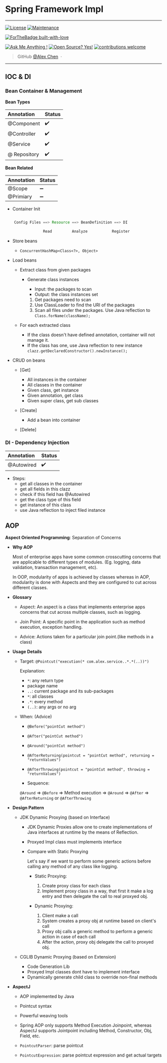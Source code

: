 # Spring Framework Impl
---
[![License](https://img.shields.io/badge/License-Apache%202.0-blue.svg)](https://opensource.org/licenses/Apache-2.0)
[![Maintenance](https://img.shields.io/badge/Maintained%3F-yes-green.svg)](https://GitHub.com/Naereen/StrapDown.js/graphs/commit-activity)

[![ForTheBadge built-with-love](http://ForTheBadge.com/images/badges/built-with-love.svg)](https://GitHub.com/Naereen/)


[![Ask Me Anything !](https://img.shields.io/badge/Ask%20me-anything-1abc9c.svg)](https://GitHub.com/Naereen/ama)
[![Open Source? Yes!](https://badgen.net/badge/Open%20Source%20%3F/Yes%21/blue?icon=github)](https://github.com/Naereen/badges/)
[![contributions welcome](https://img.shields.io/badge/contributions-welcome-brightgreen.svg?style=flat)](https://github.com/dwyl/esta/issues)


> GitHub [@Alex Chen](https://github.com/chen-star) &nbsp;&middot;&nbsp;

---



## IOC & DI

### Bean Container & Management

**Bean Types**

|  Annotation 	| 		Status 			| 
:------------ 	| :--------------		| 
| @Component  	| :heavy_check_mark: 	|
| @Controller 	| :heavy_check_mark: 	|
| @Service    	| :heavy_check_mark: 	|
| @ Repository	| :heavy_check_mark: 	|

**Bean Related**

|  Annotation 	| 		Status 			| 
:------------ 	| :--------------		| 
| @Scope  		| :heavy_minus_sign:	|
| @Primiary		| :heavy_minus_sign:	|

* Container Init

~~~java

	Config Files ==> Resource ==> BeanDefinition ==> DI
	
				 Read	      Analyze		    Register
~~~
					

* Store beans
	- `ConcurrentHashMap<Class<?>, Object>`


* Load beans

	- Extract class from given packages
		- Generate class instances
			* Input: the packages to scan
			* Output: the class instances set

			1. Get packages need to scan 
			2. Use ClassLoader to find the URI of the packages
			3. Scan all files under the packages. Use Java reflection to `Class.forName(className);`

			
	- For each extracted class
		- If the class doesn't have defined annotation, container will not manage it.
		- If the class has one, use Java reflection to new instance `clazz.getDeclaredConstructor().newInstance();`

		
* CRUD on beans
	- [Get] 
		- All instances in the container
		- All classes in the container
		- Given class, get instance
		- Given annotation, get class
		- Given super class, get sub classes

	- [Create]
		- Add a bean into container
	
	- [Delete]


### DI - Dependency Injection


|  Annotation 	| 		Status 			| 
:------------ 	| :--------------		| 
| @Autowired  	| :heavy_check_mark: 	|

* Steps: 
	- get all classes in the container
  	- get all fields in this clazz
  	- check if this field has @Autowired
	- get the class type of this field
  	- get instance of this class
 	- use Java reflection to inject filed instance

 	
 	
## AOP

**Aspect Oriented Programming**: Separation of Concerns

* **Why AOP**
	
	Most of enterprise apps have some common crosscutting concerns that are applicable to different types of modules. (Eg. logging, data validation, transaction management, etc).
	
	In OOP, modularity of apps is achieved by classes whereas in AOP, modularity is done with Aspects and they are configured to cut across different classes.
	
	
* **Glossary**
	- Aspect: An aspect is a class that implements enterprise apps concerns that cut across multiple classes, such as logging.
	
	- Join Point: A specific point in the application such as method execution, exception handling.
	
	- Advice: Actions taken for a particular join point.(like methods in a class)

* **Usage Details**
	
	* Target: `@Pointcut("execution(* com.alex.service..*.*(..))")`
	
		Explanation:
		
		* `*`: any return type
		* package name
		* `..`: current package and its sub-packages
		* `*`: all classes
		* `.*`: every method
		* `(..)`: any args or no arg

	* When: (Advice)
		- `@Before("pointCut method")` 
		- `@After("pointCut method")` 
		- `@Around("pointCut method")` 
		- `@AfterReturning(pointcut = "pointCut method", returning = "returnValues")` 
		- `@AfterThrowing(pointcut = "pointCut method", throwing = "returnValues")`

		- Sequence:
		
		`@Around` => `@Before` => Method execution => `@Around` => `@After` => `@AfterReturning` or `@AfterThrowing`
		
* **Design Pattern**
	
	* JDK Dynamic Proxying (based on Interface)
		
		- JDK Dynamic Proxies allow one to create implementations of Java interfaces at runtime by the means of Reflection.
		- Proxyed Impl class must implements interface

		- Compare with Static Proxying
		
			Let's say if we want to perform some generic actions before calling any method of any class like logging.
			
			- Static Proxying:
				1. Create proxy class for each class
				2. Implement proxy class in a way, that first it make a log entry and then delegate the call to real proxyed obj.
			
			- Dynamic Proxying:
				1. Client make a call
				2. System creates a proxy obj at runtime based on client's call
				3. Proxy obj calls a generic method to perform a generic action in case of each call
				4. After the action, proxy obj delegate the call to proxyed obj.
	
	
	* CGLIB Dynamic Proxying (based on Extension)
		
		- Code Generation Lib
		- Proxyed Impl classes dont have to implement interface
		- Dynamically generate child class to override non-final methods
	
		
* **AspectJ**
	
	- AOP implemented by Java
	- Pointcut syntax
	- Powerful weaving tools
	- Spring AOP only supports Method Execution Joinpoint, whereas AspectJ supports Jointpoint including Method, Constructor, Obj, Field, etc.

	
	- `PointcutParser`: parse pointcut
	- `PointcutExpression`: parse pointcut expression and get actual targets